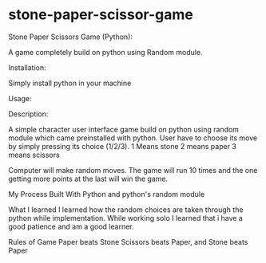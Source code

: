# stone-paper-scissor-game


Stone Paper Scissors Game (Python):

A game completely build on python using Random module.

Installation:

Simply install python in your machine

Usage:

Description:

A simple character user interface game build on python using random module which came preinstalled with python. User have to choose its move by simply pressing its choice (1/2/3).
1 Means stone
2 means paper
3 means scissors

Computer will make random moves. The game will run 10 times and the one getting more points at the last will win the game.

My Process
Built With
Python and python's random module

What I learned
I learned how the random choices are taken through the python while implementation. While working solo I learned that i have a good patience and am a good learner.

Rules of Game
Paper beats Stone
Scissors beats Paper, and
Stone beats Paper
